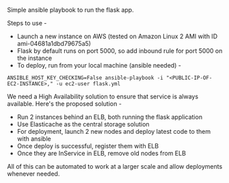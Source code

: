 Simple ansible playbook to run the flask app.

Steps to use -

* Launch a new instance on AWS (tested on Amazon Linux 2 AMI with ID ami-04681a1dbd79675a5)
* Flask by default runs on port 5000, so add inbound rule for port 5000 on the instance
* To deploy, run from your local machine (ansible needed) - 
```
ANSIBLE_HOST_KEY_CHECKING=False ansible-playbook -i "<PUBLIC-IP-OF-EC2-INSTANCE>," -u ec2-user flask.yml
```


We need a High Availability solution to ensure that service is always available. Here's the proposed solution -

* Run 2 instances behind an ELB, both running the flask application
* Use Elasticache as the central storage solution
* For deployment, launch 2 new nodes and deploy latest code to them with ansible
* Once deploy is successful, register them with ELB
* Once they are InService in ELB, remove old nodes from ELB



All of this can be automated to work at a larger scale and allow deployments whenever needed.